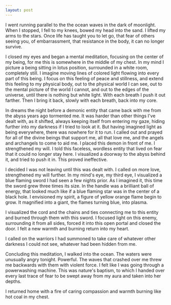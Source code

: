 ```yaml
---
layout: post
---
```


I went running parallel to the the ocean waves in the dark of moonlight. When  I stopped, I fell to my knees, bowed my head into the sand. I lifted my arms to the stars. Once life has taught you to let go, that fear of others seeing you, of embarrassment, that resistance in the body, it can no longer survive.

I closed my eyes and began a mental meditation, focusing on the center of my being, for me this is somewhere in the middle of my chest. In my mind I picture a being sitting in lotus position, surrounded in a white room, completely still. I imagine moving lines of colored light flowing into every part of this being. I focus on this feeling of peace and stillness, and extend this feeling to my physical body, out to the physical world I can see, out to the mental picture of the world I cannot, and out to the edges of the universe, until there is nothing but white light. With each breath I push it out farther. Then I bring it back, slowly with each breath, back into my core.

In dreams the night before a demonic entity that came back with me from the abyss years ago tormented me. It was harder than other things I've dealt with, as it shifted, always keeping itself from entering my gaze, hiding further into my darkness if I tried to look at it. But having imagined light as being everywhere, there was nowhere for it to run. I called out and prayed for all of the divine beings that support me, all that love me, and the angels and archangels to come to aid me. I placed this demon in front of me. I strengthened my will. I told this faceless, wordless entity that lived on fear that it could no longer stay here. I visualized a doorway to the abyss behind it, and tried to push it in. This proved ineffective.

I decided I was not leaving until this was dealt with. I called on more love, strengthened my will further. In my mind's eye, my third eye, I visualized a blue flaming sword I had seen a few nights prior. As I imagined it, this time the sword grew three times its size. In the handle was a brilliant ball of energy, that looked much like if a blue flaming star was in the center of a black hole. I envisioned my spirit, a figure of yellow orange flame begin to grow. It magnified into a giant, the flames turning blue, into plasma.

I visualized the cord and the chains and ties connecting me to this entity and burned through them with this sword. I focused light on this enemy, surrounding it from all sides, forced it into this open portal and closed the door.
I felt a new warmth and burning return into my heart.

I called on the warriors I had summoned to take care of whatever other darkness I could not see, whatever had been hidden from me.

Concluding this meditation, I walked into the ocean. The waters were unusually angry tonight. Powerful. The waves that crashed over me threw me backwards with them with violent force. I felt like I was going through a powerwashing machine. This was nature's baptism, to which I handed over every last trace of fear to be swept away from my aura and taken into her depths.

I returned home with a fire of caring compassion and warmth burning like hot coal in my chest.
